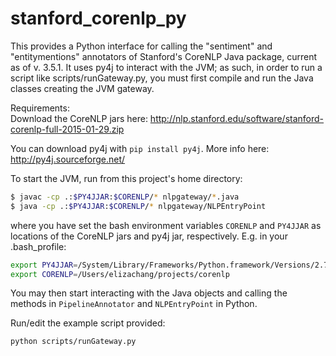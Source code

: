 # stanford_corenlp_py

This provides a Python interface for calling the "sentiment" and "entitymentions" annotators of Stanford's CoreNLP Java package, current as of v. 3.5.1. It uses py4j to interact with the JVM; as such, in order to run a script like scripts/runGateway.py, you must first compile and run the Java classes creating the JVM gateway.

Requirements:  
Download the CoreNLP jars here:
http://nlp.stanford.edu/software/stanford-corenlp-full-2015-01-29.zip

You can download py4j with `pip install py4j`. More info here:
http://py4j.sourceforge.net/

To start the JVM, run from this project's home directory:
```bash
$ javac -cp .:$PY4JJAR:$CORENLP/* nlpgateway/*.java
$ java -cp .:$PY4JJAR:$CORENLP/* nlpgateway/NLPEntryPoint
```
where you have set the bash environment variables `CORENLP` and `PY4JJAR` as locations of the CoreNLP jars and py4j jar, respectively.
E.g. in your .bash_profile:
```bash
export PY4JJAR=/System/Library/Frameworks/Python.framework/Versions/2.7/share/py4j/py4j0.8.2.1.jar
export CORENLP=/Users/elizachang/projects/corenlp
```
You may then start interacting with the Java objects and calling the methods in `PipelineAnnotator` and `NLPEntryPoint` in Python. 

Run/edit the example script provided:
```bash
python scripts/runGateway.py
```
